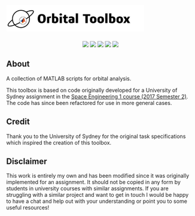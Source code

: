 # <img src="img/orbital_toolbox_logo.png?raw=true" height="70">

<p align = center>
  <img src="https://img.shields.io/badge/-MATLAB-DD3A0A?logo=mathworks&logoColor=white"/>
  <img src="https://img.shields.io/badge/-Markdown-000000?logo=markdown&logoColor=white"/>
  <img src="https://img.shields.io/badge/-Atom-239120?logo=atom&logoColor=white"/>
  <img src="https://img.shields.io/badge/-Git-D51007?logo=git&logoColor=white"/>
  <img src="https://img.shields.io/badge/-GitHub-181717?logo=github&logoColor=white"/>
</p>

## About
A collection of MATLAB scripts for orbital analysis.

This toolbox is based on code originally developed for a University of Sydney assignment in the [Space Engineering 1 course (2017 Semester 2)](https://www.sydney.edu.au/courses/units-of-study/2020/aero/aero2705.html). The code has since been refactored for use in more general cases.

## Credit
Thank you to the University of Sydney for the original task specifications which inspired the creation of this toolbox.

## Disclaimer
This work is entirely my own and has been modified since it was originally implemented for an assignment. It should not be copied in any form by students in university courses with similar assignments. If you are struggling with a similar project and want to get in touch I would be happy to have a chat and help out with your understanding or point you to some useful resources!
